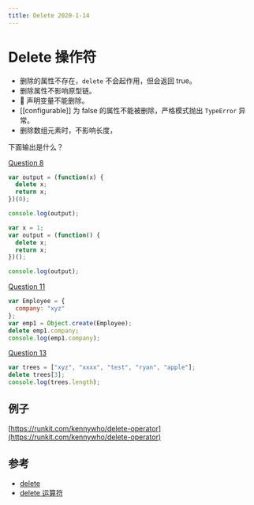 ```yaml
---
title: Delete 2020-1-14
---
```


# Delete 操作符

- 删除的属性不存在，`delete` 不会起作用，但会返回 true。
- 删除属性不影响原型链。
-  声明变量不能删除。
- [[configurable]] 为 false 的属性不能被删除，严格模式抛出 `TypeError` 异常。
- 删除数组元素时，不影响长度，

下面输出是什么？

[Question 8](https://github.com/ganqqwerty/123-Essential-JavaScript-Interview-Questions#question-8-what-will-be-the-output-of-the-following-code)

```js
var output = (function(x) {
  delete x;
  return x;
})(0);

console.log(output);
```

```js
var x = 1;
var output = (function() {
  delete x;
  return x;
})();

console.log(output);
```

[Question 11](https://github.com/ganqqwerty/123-Essential-JavaScript-Interview-Questions#question-11-what-will-be-the-output-of-the-following-code)

```js
var Employee = {
  company: "xyz"
};
var emp1 = Object.create(Employee);
delete emp1.company;
console.log(emp1.company);
```

[Question 13](https://github.com/ganqqwerty/123-Essential-JavaScript-Interview-Questions#question-13-what-will-be-the-output-of-the-following-code)

```js
var trees = ["xyz", "xxxx", "test", "ryan", "apple"];
delete trees[3];
console.log(trees.length);
```

## 例子

[https://runkit.com/kennywho/delete-operator](https://runkit.com/kennywho/delete-operator)

## 参考

- [delete](https://developer.mozilla.org/zh-CN/docs/Web/JavaScript/Reference/Operators/delete)
- [delete 运算符](https://www.w3.org/html/ig/zh/wiki/ES5/%E8%A1%A8%E8%BE%BE%E5%BC%8F#delete_.E8.BF.90.E7.AE.97.E7.AC.A6)
